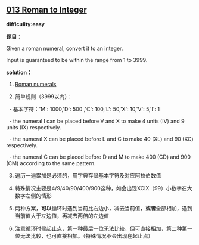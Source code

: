 ## [013 Roman to Integer](https://leetcode.com/problems/roman-to-integer/description/)

**difficulity:easy**

**题目：**

Given a roman numeral, convert it to an integer.

Input is guaranteed to be within the range from 1 to 3999.


**solution：**
1. [Roman numerals](http://en.wikipedia.org/wiki/Roman_numerals)

2. 简单规则（3999以内）：
   
   - 基本字符：'M': 1000,'D': 500 ,'C': 100,'L': 50,'X': 10,'V': 5,'I': 1
   
   - the numeral I can be placed before V and X to make 4 units (IV) and 9 units (IX) respectively.
   
   - the numeral X can be placed before L and C to make 40 (XL) and 90 (XC) respectively.
   
   - the numeral C can be placed before D and M to make 400 (CD) and 900 (CM) according to the same pattern.
   
3. 遍历一遍累加是必须的，用字典存储基本字符及对应阿拉伯数值

4. 特殊情况主要是4/9/40/90/400/900这种，如会出现XCIX（99）小数字在大数字左侧的情形

5. 两种方案，**可以**循环时遇到当前比右边小，减去当前值，**或者**全部相加，遇到当前值大于左边值，再减去两倍的左边值

6. 注意循环时候起止点，第一种最后一位无法比较，但可直接相加，第二种第一位无法比较，也可直接相加。（特殊情况不会出现在起止点）

